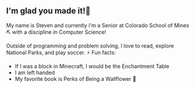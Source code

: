 ## I'm glad you made it!🤖

<!--
**venstnguyen/venstnguyen** is a ✨ _special_ ✨ repository because its `README.md` (this file) appears on your GitHub profile.

Here are some ideas to get you started:

- 🔭 I’m currently working on ...
- 🌱 I’m currently learning ...
- 👯 I’m looking to collaborate on ...
- 🤔 I’m looking for help with ...
- 💬 Ask me about ...
- 📫 How to reach me: ...
- 😄 Pronouns: ...
- ⚡ Fun fact: ...
-->
My name is Steven and currently i'm a Senior at Colorado School of Mines ⛏️ with a discipline in Computer Science! 

Outside of programming and problem solving, I love to read, explore National Parks, and play soccer.
⚡ Fun facts:
  - If I was a block in Minecraft, I would be the Enchantment Table 
  - I am left handed
  - My favorite book is Perks of Being a Wallflower 🌷
